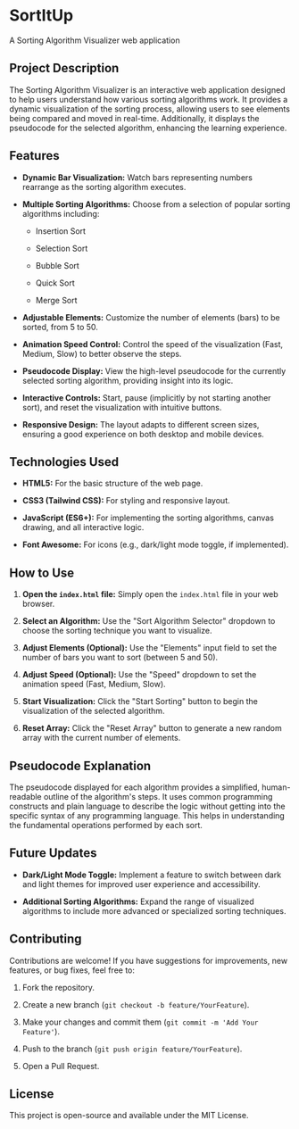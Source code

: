 # SortItUp
A Sorting Algorithm Visualizer web application

## Project Description

The Sorting Algorithm Visualizer is an interactive web application designed to help users understand how various sorting algorithms work. It provides a dynamic visualization of the sorting process, allowing users to see elements being compared and moved in real-time. Additionally, it displays the pseudocode for the selected algorithm, enhancing the learning experience.

## Features

* **Dynamic Bar Visualization:** Watch bars representing numbers rearrange as the sorting algorithm executes.

* **Multiple Sorting Algorithms:** Choose from a selection of popular sorting algorithms including:

    * Insertion Sort

    * Selection Sort

    * Bubble Sort

    * Quick Sort

    * Merge Sort

* **Adjustable Elements:** Customize the number of elements (bars) to be sorted, from 5 to 50.

* **Animation Speed Control:** Control the speed of the visualization (Fast, Medium, Slow) to better observe the steps.

* **Pseudocode Display:** View the high-level pseudocode for the currently selected sorting algorithm, providing insight into its logic.

* **Interactive Controls:** Start, pause (implicitly by not starting another sort), and reset the visualization with intuitive buttons.

* **Responsive Design:** The layout adapts to different screen sizes, ensuring a good experience on both desktop and mobile devices.

## Technologies Used

* **HTML5:** For the basic structure of the web page.

* **CSS3 (Tailwind CSS):** For styling and responsive layout.

* **JavaScript (ES6+):** For implementing the sorting algorithms, canvas drawing, and all interactive logic.

* **Font Awesome:** For icons (e.g., dark/light mode toggle, if implemented).

## How to Use

1.  **Open the `index.html` file:** Simply open the `index.html` file in your web browser.

2.  **Select an Algorithm:** Use the "Sort Algorithm Selector" dropdown to choose the sorting technique you want to visualize.

3.  **Adjust Elements (Optional):** Use the "Elements" input field to set the number of bars you want to sort (between 5 and 50).

4.  **Adjust Speed (Optional):** Use the "Speed" dropdown to set the animation speed (Fast, Medium, Slow).

5.  **Start Visualization:** Click the "Start Sorting" button to begin the visualization of the selected algorithm.

6.  **Reset Array:** Click the "Reset Array" button to generate a new random array with the current number of elements.

## Pseudocode Explanation

The pseudocode displayed for each algorithm provides a simplified, human-readable outline of the algorithm's steps. It uses common programming constructs and plain language to describe the logic without getting into the specific syntax of any programming language. This helps in understanding the fundamental operations performed by each sort.

## Future Updates

* **Dark/Light Mode Toggle:** Implement a feature to switch between dark and light themes for improved user experience and accessibility.

* **Additional Sorting Algorithms:** Expand the range of visualized algorithms to include more advanced or specialized sorting techniques.

## Contributing

Contributions are welcome! If you have suggestions for improvements, new features, or bug fixes, feel free to:

1.  Fork the repository.

2.  Create a new branch (`git checkout -b feature/YourFeature`).

3.  Make your changes and commit them (`git commit -m 'Add Your Feature'`).

4.  Push to the branch (`git push origin feature/YourFeature`).

5.  Open a Pull Request.

## License

This project is open-source and available under the MIT License.

